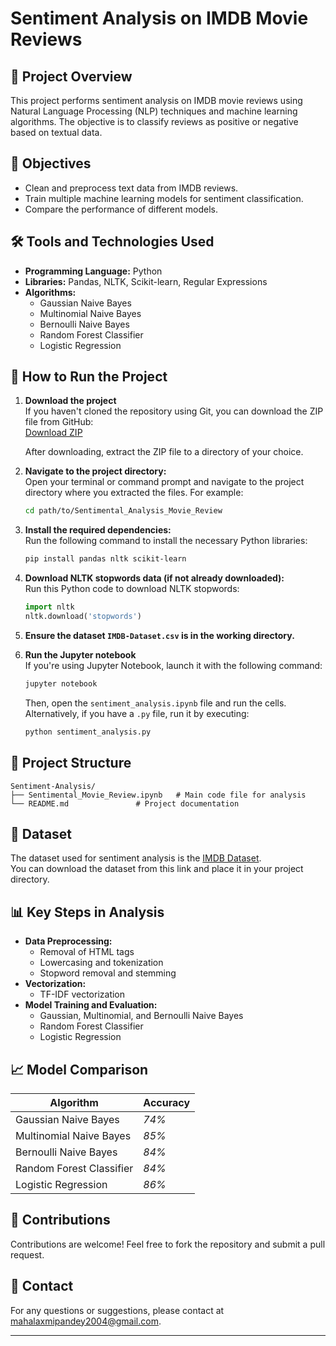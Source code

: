 # Sentiment Analysis on IMDB Movie Reviews

## 📑 Project Overview  
This project performs sentiment analysis on IMDB movie reviews using Natural Language Processing (NLP) techniques and machine learning algorithms. The objective is to classify reviews as positive or negative based on textual data.

## 🎯 Objectives  
- Clean and preprocess text data from IMDB reviews.
- Train multiple machine learning models for sentiment classification.
- Compare the performance of different models.

## 🛠️ Tools and Technologies Used  
- **Programming Language:** Python  
- **Libraries:** Pandas, NLTK, Scikit-learn, Regular Expressions  
- **Algorithms:**  
  - Gaussian Naive Bayes  
  - Multinomial Naive Bayes  
  - Bernoulli Naive Bayes  
  - Random Forest Classifier  
  - Logistic Regression  

## 🚀 How to Run the Project  

1. **Download the project**  
   If you haven't cloned the repository using Git, you can download the ZIP file from GitHub:  
   [Download ZIP](https://github.com/mlaxmi1304/Sentimental_Analysis_Movie_Review)

   After downloading, extract the ZIP file to a directory of your choice.

2. **Navigate to the project directory:**  
   Open your terminal or command prompt and navigate to the project directory where you extracted the files. For example:
   ```bash
   cd path/to/Sentimental_Analysis_Movie_Review
   ```

3. **Install the required dependencies:**  
   Run the following command to install the necessary Python libraries:
   ```bash
   pip install pandas nltk scikit-learn
   ```

4. **Download NLTK stopwords data (if not already downloaded):**  
   Run this Python code to download NLTK stopwords:
   ```python
   import nltk
   nltk.download('stopwords')
   ```

5. **Ensure the dataset `IMDB-Dataset.csv` is in the working directory.**

6. **Run the Jupyter notebook**  
   If you're using Jupyter Notebook, launch it with the following command:
   ```bash
   jupyter notebook
   ```
   Then, open the `sentiment_analysis.ipynb` file and run the cells. Alternatively, if you have a `.py` file, run it by executing:
   ```bash
   python sentiment_analysis.py
   ```

## 📂 Project Structure  
```
Sentiment-Analysis/
├── Sentimental_Movie_Review.ipynb   # Main code file for analysis 
└── README.md               # Project documentation
```

## 📂 Dataset
The dataset used for sentiment analysis is the [IMDB Dataset](https://media.geeksforgeeks.org/wp-content/uploads/20240514105101/IMDB-Dataset.csv).  
You can download the dataset from this link and place it in your project directory.


## 📊 Key Steps in Analysis  
- **Data Preprocessing:**  
  - Removal of HTML tags  
  - Lowercasing and tokenization  
  - Stopword removal and stemming  
- **Vectorization:**  
  - TF-IDF vectorization  
- **Model Training and Evaluation:**  
  - Gaussian, Multinomial, and Bernoulli Naive Bayes  
  - Random Forest Classifier  
  - Logistic Regression  

## 📈 Model Comparison  
| Algorithm                 | Accuracy   |
|---------------------------|------------|
| Gaussian Naive Bayes      | *74%*      |
| Multinomial Naive Bayes   | *85%*      |
| Bernoulli Naive Bayes     | *84%*      |
| Random Forest Classifier  | *84%*      |
| Logistic Regression       | *86%*      |

## 🙌 Contributions  
Contributions are welcome! Feel free to fork the repository and submit a pull request.

## 📧 Contact  
For any questions or suggestions, please contact at mahalaxmipandey2004@gmail.com.

---

